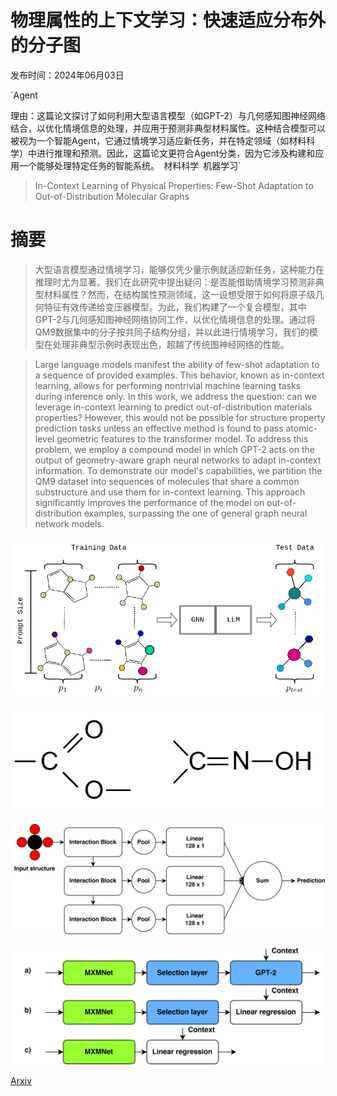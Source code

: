 # 物理属性的上下文学习：快速适应分布外的分子图

发布时间：2024年06月03日

`Agent

理由：这篇论文探讨了如何利用大型语言模型（如GPT-2）与几何感知图神经网络结合，以优化情境信息的处理，并应用于预测非典型材料属性。这种结合模型可以被视为一个智能Agent，它通过情境学习适应新任务，并在特定领域（如材料科学）中进行推理和预测。因此，这篇论文更符合Agent分类，因为它涉及构建和应用一个能够处理特定任务的智能系统。` `材料科学` `机器学习`

> In-Context Learning of Physical Properties: Few-Shot Adaptation to Out-of-Distribution Molecular Graphs

# 摘要

> 大型语言模型通过情境学习，能够仅凭少量示例就适应新任务，这种能力在推理时尤为显著。我们在此研究中提出疑问：是否能借助情境学习预测非典型材料属性？然而，在结构属性预测领域，这一设想受限于如何将原子级几何特征有效传递给变压器模型。为此，我们构建了一个复合模型，其中GPT-2与几何感知图神经网络协同工作，以优化情境信息的处理。通过将QM9数据集中的分子按共同子结构分组，并以此进行情境学习，我们的模型在处理非典型示例时表现出色，超越了传统图神经网络的性能。

> Large language models manifest the ability of few-shot adaptation to a sequence of provided examples. This behavior, known as in-context learning, allows for performing nontrivial machine learning tasks during inference only. In this work, we address the question: can we leverage in-context learning to predict out-of-distribution materials properties? However, this would not be possible for structure property prediction tasks unless an effective method is found to pass atomic-level geometric features to the transformer model. To address this problem, we employ a compound model in which GPT-2 acts on the output of geometry-aware graph neural networks to adapt in-context information. To demonstrate our model's capabilities, we partition the QM9 dataset into sequences of molecules that share a common substructure and use them for in-context learning. This approach significantly improves the performance of the model on out-of-distribution examples, surpassing the one of general graph neural network models.

![物理属性的上下文学习：快速适应分布外的分子图](../../../paper_images/2406.01808/toc.png)

![物理属性的上下文学习：快速适应分布外的分子图](../../../paper_images/2406.01808/ester_oxime.png)

![物理属性的上下文学习：快速适应分布外的分子图](../../../paper_images/2406.01808/mxmnet.png)

![物理属性的上下文学习：快速适应分布外的分子图](../../../paper_images/2406.01808/ablation.png)

[Arxiv](https://arxiv.org/abs/2406.01808)